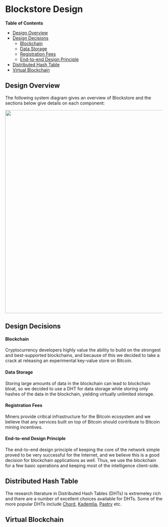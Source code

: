 # Blockstore Design

__Table of Contents__

- [Design Overview](<#design-overview>)
- [Design Decisions](<#design-decisions>)
    - [Blockchain](#blockchain)
    - [Data Storage](#data-storage)
    - [Registration Fees](#registration-fees)
    - [End-to-end Design Principle](#end-to-end-design-principle)
- [Distributed Hash Table](<#distributed-hash-table>)
- [Virtual Blockchain](<#virtual-blockchain>)
    
## Design Overview

The following system diagram gives an overview of Blockstore and the sections below give details on each component:

<img src="https://s3.amazonaws.com/onenameblog/openname-bitcoin-dht-diagram-4.png" width="650"/>

## Design Decisions

#### Blockchain

Cryptocurrency developers highly value the ability to build on the strongest and best-supported blockchains, and because of this we decided to take a crack at releasing an experimental key-value store on Bitcoin.

#### Data Storage 

Storing large amounts of data in the blockchain can lead to blockchain bloat, so we decided to use a DHT for data storage while storing only hashes of the data in the blockchain, yielding virtually unlimited storage.

#### Registration Fees 

Miners provide critical infrastructure for the Bitcoin ecosystem and we believe that any services built on top of Bitcoin should contribute to Bitcoin mining incentives.

#### End-to-end Design Principle

The end-to-end design principle of keeping the core of the network simple proved to be very successful for the Internet, and we believe this is a good decision for blockchain applications as well. Thus, we use the blockchain for a few basic operations and keeping most of the intelligence client-side.

## Distributed Hash Table

The research literature in Distributed Hash Tables (DHTs) is extremeley rich and there are a number of excellent choices available for DHTs. Some of the more popular DHTs include [Chord](http://en.wikipedia.org/wiki/Chord_%28peer-to-peer%29), [Kademlia](http://en.wikipedia.org/wiki/Kademlia), [Pastry](http://en.wikipedia.org/wiki/Pastry_(DHT)) etc. 

## Virtual Blockchain
